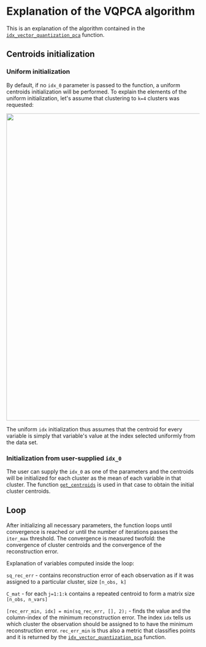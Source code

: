 # Explanation of the VQPCA algorithm

This is an explanation of the algorithm contained in the [`idx_vector_quantization_pca`](https://github.com/burn-research/reduced-order-modelling/blob/master/clustering/idx_vector_quantization_pca.m) function.

## Centroids initialization

### Uniform initialization

By default, if no `idx_0` parameter is passed to the function, a uniform centroids initialization will be performed. To explain the elements of the uniform initialization, let's assume that clustering to `k=4` clusters was requested:

<p align="center">
  <img src="https://github.com/burn-research/reduced-order-modelling/raw/master/clustering/dwgs/explanation_of_C_int_and_C.png" width="800">
</p>

The uniform `idx` initialization thus assumes that the centroid for every variable is simply that variable's value at the index selected uniformly from the data set.

### Initialization from user-supplied `idx_0`

The user can supply the `idx_0` as one of the parameters and the centroids will be initialized for each cluster as the mean of each variable in that cluster. The function [`get_centroids`](https://github.com/burn-research/reduced-order-modelling/blob/master/clustering/get_centroids.m) is used in that case to obtain the initial cluster centroids.

## Loop

After initializing all necessary parameters, the function loops until convergence is reached or until the number of iterations passes the `iter_max` threshold. The convergence is measured twofold: the convergence of cluster centroids and the convergence of the reconstruction error.

Explanation of variables computed inside the loop:

`sq_rec_err` - contains reconstruction error of each observation as if it was assigned to a particular cluster, size `[n_obs, k]`

`C_mat` - for each `j=1:1:k` contains a repeated centroid to form a matrix size `[n_obs, n_vars]`

`[rec_err_min, idx] = min(sq_rec_err, [], 2);` - finds the value and the column-index of the minimum reconstruction error. The index `idx` tells us which cluster the observation should be assigned to to have the minimum reconstruction error. `rec_err_min` is thus also a metric that classifies points and it is returned by the [`idx_vector_quantization_pca`](https://github.com/burn-research/reduced-order-modelling/blob/master/clustering/idx_vector_quantization_pca.m) function.
